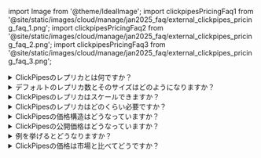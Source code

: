 

import Image from '@theme/IdealImage';
import clickpipesPricingFaq1 from '@site/static/images/cloud/manage/jan2025_faq/external_clickpipes_pricing_faq_1.png';
import clickpipesPricingFaq2 from '@site/static/images/cloud/manage/jan2025_faq/external_clickpipes_pricing_faq_2.png';
import clickpipesPricingFaq3 from '@site/static/images/cloud/manage/jan2025_faq/external_clickpipes_pricing_faq_3.png';

<details>

<summary>ClickPipesのレプリカとは何ですか？</summary>

ClickPipesは、ClickHouse Cloudサービスとは独立して実行およびスケーリングされる専用のインフラストラクチャを介して、リモートデータソースからデータを取り込みます。
この理由から、専用の計算レプリカを使用します。
以下の図は、簡略化されたアーキテクチャを示しています。

ストリーミング ClickPipesの場合、ClickPipesレプリカはリモートデータソース（例：Kafkaブローカー）にアクセスし、
データを取得して処理し、宛先のClickHouseサービスに取り込みます。

<Image img={clickpipesPricingFaq1} size="lg" alt="ClickPipes レプリカ - ストリーミング ClickPipes" border force/>

オブジェクトストレージ ClickPipesの場合、
ClickPipesレプリカはデータロードタスクを調整します
（コピーするファイルを特定し、状態を維持し、パーティションを移動する）、
データはClickHouseサービスから直接取得されます。

<Image img={clickpipesPricingFaq2} size="lg" alt="ClickPipes レプリカ - オブジェクトストレージ ClickPipes" border force/>

</details>

<details>

<summary>デフォルトのレプリカ数とそのサイズはどのようになりますか？</summary>

各ClickPipeは、2 GiBのRAMと0.5 vCPUを備えた1つのレプリカがデフォルトです。
これは、**0.25** ClickHouseの計算ユニットに相当します（1ユニット = 8 GiB RAM、2 vCPU）。

</details>

<details>

<summary>ClickPipesのレプリカはスケールできますか？</summary>

はい、ストリーミングのClickPipesは、水平および垂直にスケール可能です。
水平スケーリングは、スループットを増加させるために追加のレプリカを加え、垂直スケーリングは、より集中的なワークロードを処理するために各レプリカに割り当てるリソース（CPUとRAM）を増加させます。
これはClickPipeの作成時や、**設定** -> **高度な設定** -> **スケーリング**の任意の時点で構成できます。

</details>

<details>

<summary>ClickPipesのレプリカはどのくらい必要ですか？</summary>

これは、ワークロードのスループットとレイテンシ要件によります。
デフォルトの1レプリカから始め、レイテンシを測定し、必要に応じてレプリカを追加することをお勧めします。
Kafka ClickPipesの場合、Kafkaブローカーパーティションもそれに応じてスケールする必要があることに注意してください。
スケーリングコントロールは、各ストリーミングClickPipeの「設定」の下にあります。

<Image img={clickpipesPricingFaq3} size="lg" alt="ClickPipes レプリカ - ClickPipesのレプリカはいくつ必要ですか？" border force/>

</details>

<details>

<summary>ClickPipesの価格構造はどうなっていますか？</summary>

価格は2つの次元から構成されています：
- **計算**：時間単位ごとの価格
  計算は、ClickPipesレプリカポッドがデータを積極的に取り込んでいるときでもそうでないときでも、ClickPipesレプリカポッドの実行コストを表します。
  これはすべてのClickPipesタイプに適用されます。
- **取り込まれたデータ**：GBごとの価格
  取り込まれたデータレートは、すべてのストリーミングClickPipes（Kafka、Confluent、Amazon MSK、Amazon Kinesis、Redpanda、WarpStream、Azure Event Hubs）に適用され、
  レプリカポッドを介して転送されたデータに関連しています。
  取り込まれたデータサイズ（GB）は、ソースから受信したバイト数（圧縮または非圧縮）に基づいて請求されます。

</details>

<details>

<summary>ClickPipesの公開価格はどうなっていますか？</summary>

- 計算：\$0.20 per unit per hour（\$0.05 per replica per hour）
- 取り込まれたデータ：\$0.04 per GB

</details>

<details>

<summary>例を挙げるとどうなりますか？</summary>

例えば、1つのレプリカ（0.25計算ユニット）を使用して、Kafkaコネクタを介して24時間で1TBのデータを取り込むと、コストは次のようになります：

$$
(0.25 \times 0.20 \times 24) + (0.04 \times 1000) = \$41.2
$$
<br/>

オブジェクトストレージコネクタ（S3およびGCS）の場合、
ClickPipesポッドはデータを処理しておらず、
基盤のClickHouseサービスによって操作される転送を調整しているだけなので、
ClickPipes計算コストのみが発生します：

$$
0.25 \times 0,20 \times 24 = \$1.2
$$

</details>

<details>

<summary>ClickPipesの価格は市場と比べてどうですか？</summary>

ClickPipesの価格に関する哲学は、
プラットフォームの運営コストをカバーしつつ、ClickHouse Cloudへのデータ移動を簡単かつ信頼できる方法で提供することです。
その観点から、私たちの市場分析は、競争力のある位置にあることを明らかにしました。

</details>
